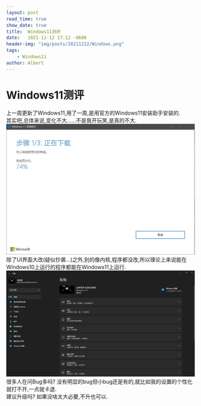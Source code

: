 ```yaml
---
layout: post
read_time: true
show_date: true
title:  Windows11测评
date:   2021-12-12 17:12 -0600
header-img: "img/posts/20211212/Windows.png"
tags: 
    - Windows11
author: Albert
---
```

# Windows11测评
上一周更新了Windows11,用了一周,是用官方的Windows11安装助手安装的.  
其实吧,总体来说,变化不大......不是我开玩笑,是真的不大.
![image](..\img\posts\20211212\Windows.png)
除了UI界面大改(疑似抄袭...)之外,别的像内核,程序都没改,所以理论上来说能在Windows10上运行的程序都能在Windows11上运行.  
![image](..\img\posts\20211212\i.png)
很多人在问Bug多吗? 没有明显的bug但小bug还是有的,就比如我的设置的个性化就打不开,一点就卡退.  
建议升级吗?  如果没啥太大必要,不升也可以.